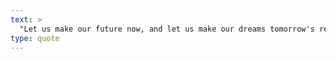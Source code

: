 ```yaml
---
text: >
  "Let us make our future now, and let us make our dreams tomorrow's reality." - Malala Yousafzai
type: quote
---
```

